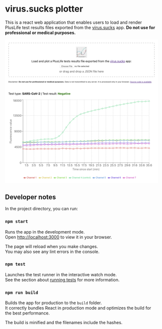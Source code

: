 # virus.sucks plotter

This is a react web application that enables users to load and render PlusLife test results files exported from the [virus.sucks](https://virus.sucks) app. **Do not use for professional or medical purposes.**

![Screenshot of the virus.sucks plotter web application](screenshot.png)

## Developer notes

In the project directory, you can run:

### `npm start`

Runs the app in the development mode.\
Open [http://localhost:3000](http://localhost:3000) to view it in your browser.

The page will reload when you make changes.\
You may also see any lint errors in the console.

### `npm test`

Launches the test runner in the interactive watch mode.\
See the section about [running tests](https://facebook.github.io/create-react-app/docs/running-tests) for more information.

### `npm run build`

Builds the app for production to the `build` folder.\
It correctly bundles React in production mode and optimizes the build for the best performance.

The build is minified and the filenames include the hashes.
